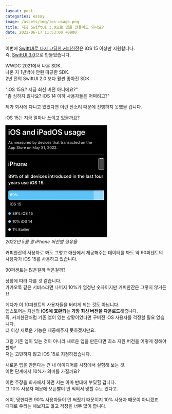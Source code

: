 ```yaml
---
layout: post
categories: essay
image: /assets/img/ios-usage.png
title: 지금 SwiftUI 3.0으로 앱을 만들어도 되나요?
date: 2022-06-17 11:53:00 +0900
---
```


이번에 [SwiftUI로 다시 코딩한 커피한잔](/essay/2022/06/13/ios-developer-too.html)은 iOS 15 이상만 지원합니다.  
즉, [SwiftUI 3.0](https://www.hackingwithswift.com/articles/235/whats-new-in-swiftui-for-ios-15)으로 만들었습니다.  

WWDC 2021에서 나온 SDK.  
나온 지 1년밖에 안된 따끈한 SDK.  
2년 전의 SwiftUI 2.0 보다 훨씬 좋아진 SDK. 

"iOS 15요? 지금 최신 버전 아니에요?"  
"좀 심하지 않나요? iOS 14 이하 사용자들은 어쩌려고?"

제가 회사에 다니고 있었다면 이런 잔소리 때문에 진행하지 못했을 겁니다.

iOS 15는 지금 얼마나 쓰이고 있을까요?

![2022년 5월 말 iPhone 버전별 점유율](/assets/img/ios-usage.png)  
*2022년 5월 말 iPhone 버전별 점유율*

커피한잔의 사용자로 봐도 그렇고 애플에서 제공해주는 데이터를 봐도 약 90퍼센트의 사용자가 iOS 15를 사용하고 있습니다.  

90퍼센트는 많은걸까 적은걸까?

상황에 따라 다를 것 같습니다.  
카카오톡 같은 서비스라면 나머지 10%가 엄청난 숫자이지만 커피한잔은 그렇지 않거든요.

게다가 이 10퍼센트의 사용자들을 버리게 되는 것도 아닙니다.  
앱스토어는 자신의 **iOS에 호환되는 가장 최신 버전을 다운로드**해줍니다.  
즉, 커피한잔처럼 기존 앱이 있는 상황이었다면 구버전 iOS 사용자를 걱정할 필요 없습니다.  
더 이상 새로운 기능은 제공해주지 못하겠지만요.

그럼 기존 앱이 있는 것이 아니라 새로운 앱을 만든다면 최소 지원 버전을 어떻게 정해야 할까?  
저는 고민하지 않고 iOS 15로 지정하겠습니다.

새로운 앱을 만든다는 건 내 아이디어를 시장에서 실험해 보는 것.  
이런 단계에서 10%가 의미를 가질까요?  

이런 주장을 회사에서 하면 저는 아마 반대에 부딪힐 겁니다.  
그 10% 사용자 때문에 오픈빨이 안 먹혀서 망할 수도 있다고.  

에이, 망한다면 90% 사용자들이 안 써줬기 때문이지 10% 사용자 때문이 아니겠죠.  
때때로 우리는 해보지도 않고 걱정을 너무 많이 합니다.
